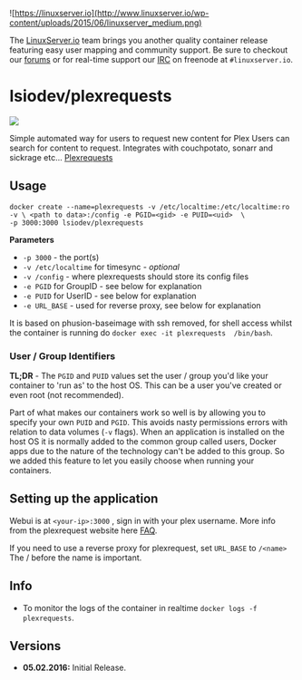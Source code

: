 ![https://linuxserver.io](http://www.linuxserver.io/wp-content/uploads/2015/06/linuxserver_medium.png)

The [LinuxServer.io](https://www.linuxserver.io/) team brings you another quality container release featuring easy user mapping and 
community support. Be sure to checkout our [forums](https://forum.linuxserver.io/index.php) or for real-time support our 
[IRC](https://www.linuxserver.io/index.php/irc/) on freenode at `#linuxserver.io`.

# lsiodev/plexrequests

![](https://raw.githubusercontent.com/linuxserver/beta-templates/master/lsiodev/img/plexrequests-banner.png)

Simple automated way for users to request new content for Plex Users can search for content to request. Integrates with couchpotato, sonarr 
and sickrage etc... [Plexrequests](http://plexrequests.8bits.ca/)

## Usage

```
docker create --name=plexrequests -v /etc/localtime:/etc/localtime:ro
-v \ <path to data>:/config -e PGID=<gid> -e PUID=<uid>  \
-p 3000:3000 lsiodev/plexrequests
```

**Parameters**

* `-p 3000` - the port(s)
* `-v /etc/localtime` for timesync - *optional*
* `-v /config` - where plexrequests should store its config files
* `-e PGID` for GroupID - see below for explanation
* `-e PUID` for UserID - see below for explanation
* `-e URL_BASE` - used for reverse proxy, see below for explanation

It is based on phusion-baseimage with ssh removed, for shell access whilst the container is running do `docker exec -it plexrequests 
/bin/bash`.

### User / Group Identifiers

**TL;DR** - The `PGID` and `PUID` values set the user / group you'd like your container to 'run as' to the host OS. This can be a user 
you've created or even root (not recommended).

Part of what makes our containers work so well is by allowing you to specify your own `PUID` and `PGID`. This avoids nasty permissions 
errors with relation to data volumes (`-v` flags). When an application is installed on the host OS it is normally added to the common group 
called users, Docker apps due to the nature of the technology can't be added to this group. So we added this feature to let you easily 
choose when running your containers.

## Setting up the application

Webui is at `<your-ip>:3000` , sign in with your plex username. More info from the plexrequest website here 
[FAQ](http://plexrequests.8bits.ca/faq/).

If you need to use a reverse proxy for plexrequest, set `URL_BASE` to `/<name>`
The / before the name is important.
## Info

* To monitor the logs of the container in realtime `docker logs -f plexrequests`.



## Versions

+ **05.02.2016:** Initial Release.

